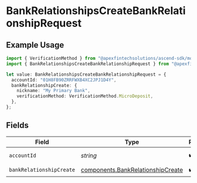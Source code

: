 # BankRelationshipsCreateBankRelationshipRequest

## Example Usage

```typescript
import { VerificationMethod } from "@apexfintechsolutions/ascend-sdk/models/components";
import { BankRelationshipsCreateBankRelationshipRequest } from "@apexfintechsolutions/ascend-sdk/models/operations";

let value: BankRelationshipsCreateBankRelationshipRequest = {
  accountId: "01H8FB90ZRRFWXB4XC2JPJ1D4Y",
  bankRelationshipCreate: {
    nickname: "My Primary Bank",
    verificationMethod: VerificationMethod.MicroDeposit,
  },
};
```

## Fields

| Field                                                                                  | Type                                                                                   | Required                                                                               | Description                                                                            | Example                                                                                |
| -------------------------------------------------------------------------------------- | -------------------------------------------------------------------------------------- | -------------------------------------------------------------------------------------- | -------------------------------------------------------------------------------------- | -------------------------------------------------------------------------------------- |
| `accountId`                                                                            | *string*                                                                               | :heavy_check_mark:                                                                     | The account id.                                                                        | 01H8FB90ZRRFWXB4XC2JPJ1D4Y                                                             |
| `bankRelationshipCreate`                                                               | [components.BankRelationshipCreate](../../models/components/bankrelationshipcreate.md) | :heavy_check_mark:                                                                     | N/A                                                                                    |                                                                                        |